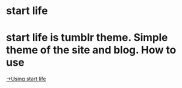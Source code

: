 start life
=========
start life is tumblr theme. Simple theme of the site and blog.
How to use
=========
<a href="http://demo-startlife.tumblr.com/tagged/blog/" target="_blank">→Using start life</a>
